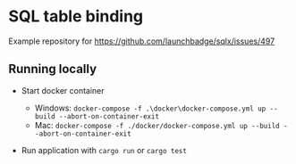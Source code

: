 # SQL table binding

Example repository for https://github.com/launchbadge/sqlx/issues/497

## Running locally

- Start docker container
  - Windows: `docker-compose -f .\docker\docker-compose.yml up --build --abort-on-container-exit`
  - Mac: `docker-compose -f ./docker/docker-compose.yml up --build --abort-on-container-exit`

- Run application with `cargo run` or `cargo test`
